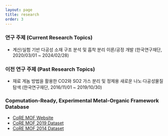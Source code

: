 ```yaml
---
layout: page
title: research
order: 3
---
```

### 연구 주제 (Current Research Topics)
- 계산/실험 기반 다공성 소재 구조 분석 및 흡착 분리 이론/공정 개발 (한국연구재단, 2020/03/01 ~ 2024/02/28)

### 이전 연구 주제 (Past Research Topics)
-  재료 게놈 방법을 활용한 CO2와 SO2 가스 분리 및 정제용 새로운 나노·다공성물질 탐색 (한국연구재단, 2016/11/01 ~ 2019/10/30)

### Copmutation-Ready, Experimental Metal-Organic Framework Database 
- [CoRE MOF Website](http://gregchung.github.io/CoRE-MOFs/index.html)
- [CoRE MOF 2019 Dataset](https://zenodo.org/record/3528250#.XhxUzcgzaUl)
- [CoRE MOF 2014 Dataset](https://zenodo.org/record/3228673#.XhxVBsgzaUk)
